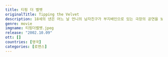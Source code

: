 ```yaml
---
title: 티핑 더 벨벳
originalTitle: Tipping the Velvet
description: 18세의 낸은 어느 날 언니의 남자친구가 부지배인으로 있는 극장의 공연을 보게 된다. 남자친구와의 키스에도 아무런 느낌을 받지 못했던 낸은, 남장 연기자인 키티에게 반해 매일 극장으로 그녀를 보러 가는데...
genre: movie
imgname: 티핑더벨벳.jpeg
release: "2002.10.09"
ott: []
countries: [영국]
categories: [로맨스]
---
```

